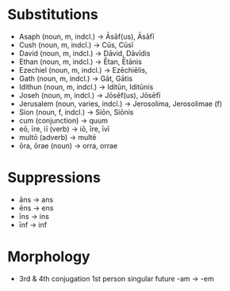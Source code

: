 # Substitutions
- Asaph (noun, m, indcl.) -> Āsāf(us), Āsāfī
- Cush (noun, m, indcl.) -> Cūs, Cūsī
- David (noun, m, indcl.) -> Dāvid, Dāvīdis
- Ethan (noun, m, indcl.) -> Ētan, Ētānis
- Ezechiel (noun, m, indcl.) -> Ezēchiēlis,
- Gath (noun, m, indcl.)  -> Gāt, Gātis
- Idithun (noun, m, indcl.) -> Iditūn, Iditūnis
- Joseh (noun, m, indcl.) -> Jōsēf(us), Jōsēfī
- Jerusalem (noun, varies, indcl.) -> Jerosolima, Jerosolimae (f)
- Sion (noun, f, indcl.) -> Siōn, Siōnis
- cum (conjunction) -> quum
- eō, īre, iī (verb) -> iō, īre, īvī
- multō (adverb) -> multē
- ōra, ōrae (noun) -> orra, orrae

# Suppressions
- āns -> ans
- ēns -> ens
- īns -> ins
- īnf -> inf

# Morphology
- 3rd & 4th conjugation 1st person singular future -am -> -em
